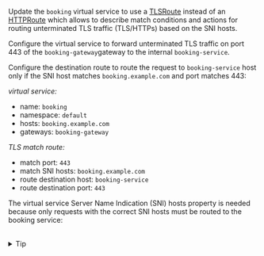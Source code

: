 Update the `booking` virtual service
to use a [TLSRoute](https://istio.io/latest/docs/reference/config/networking/virtual-service/#TLSRoute)
instead of an [HTTPRoute](https://istio.io/latest/docs/reference/config/networking/virtual-service/#HTTPRoute)
which allows to describe match conditions and actions for routing unterminated
TLS traffic (TLS/HTTPs) based on the SNI hosts.

Configure the virtual service to forward unterminated TLS traffic on port 443 of the `booking-gateway`gateway
to the internal `booking-service`.

Configure the destination route to route the request to `booking-service` host only if the
SNI host matches `booking.example.com` and port matches 443:

*virtual service:*
* name: `booking`
* namespace: `default`
* hosts: `booking.example.com`
* gateways: `booking-gateway`

*TLS match route:*
* match port: `443`
* match SNI hosts: `booking.example.com`
* route destination host: `booking-service`
* route destination port: `443`

The virtual service Server Name Indication (SNI) hosts property is needed because only requests with
the correct SNI hosts must be routed to the booking service:


<br>
<details><summary>Tip</summary>

```plain
apiVersion: networking.istio.io/v1alpha3
kind: VirtualService
metadata:
  name: booking
spec:
  hosts:
  - booking.example.com
  gateways:
  - booking-gateway
  tls:
  - match:
    - port: // TODO
      sniHosts:
      - // TODO
    route:
    - destination:
        host: // TODO
        port:
          number: // TODO
```{{copy}}
</details>

<br>
<details><summary>Solution</summary>

```plain
apiVersion: networking.istio.io/v1alpha3
kind: VirtualService
metadata:
  name: booking
spec:
  hosts:
  - booking.example.com
  gateways:
  - booking-gateway
  tls:
  - match:
    - port: 443
      sniHosts:
      - booking.example.com
    route:
    - destination:
        host: booking-service
        port:
          number: 443
```{{copy}}
</details>
